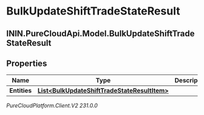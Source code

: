 # BulkUpdateShiftTradeStateResult

## ININ.PureCloudApi.Model.BulkUpdateShiftTradeStateResult

## Properties

|Name | Type | Description | Notes|
|------------ | ------------- | ------------- | -------------|
| **Entities** | [**List&lt;BulkUpdateShiftTradeStateResultItem&gt;**](BulkUpdateShiftTradeStateResultItem) |  | [optional] |



_PureCloudPlatform.Client.V2 231.0.0_

